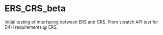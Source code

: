 # ERS_CRS_beta
Initial testing of interfacing between ERS and CRS.
From scratch API test for D4H requirements @ ERS.
